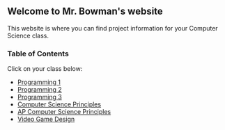 ## Welcome to Mr. Bowman's website

This website is where you can find project information for your Computer Science class.

### Table of Contents

Click on your class below:

* [Programming 1](./cp1/home.md)
* [Programming 2](./cp2/home.md)
* [Programming 3](./cp3/home.md)
* [Computer Science Principles](./csp/home.md)
* [AP Computer Science Principles](./ap_csp/home.md)
* [Video Game Design](./vgd/home.md)
